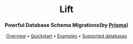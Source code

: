 <p><h1 align="center">Lift</h1></p>
<p><h3 align="center">Powrful Database Schema Migrations(by <a href="">Prisma</a>)</h3></p>

<p align="center">
  <a href="#overview">Overview</a> • <a href="#quickstart">Quickstart</a> • <a href="#examples">Examples</a> • <a href="#supported-databases">Supported databases</a> 
</p>
